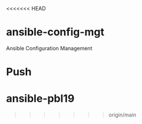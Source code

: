 <<<<<<< HEAD
# ansible-config-mgt
Ansible Configuration Management

Push
=======
# ansible-pbl19
>>>>>>> origin/main
